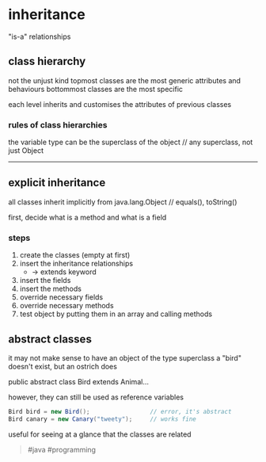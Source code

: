 # inheritance
"is-a" relationships

## class hierarchy
not the unjust kind
topmost classes are the most generic attributes and behaviours
bottommost classes are the most specific

each level inherits and customises the attributes of previous classes

### rules of class hierarchies
the variable type can be the superclass of the object
// any superclass, not just Object

---
## explicit inheritance
all classes inherit implicitly from java.lang.Object
// equals(), toString()

first, decide what is a method and what is a field

### steps
1) create the classes (empty at first)
2) insert the inheritance relationships
	- -> extends keyword
3) insert the fields
4) insert the methods
5) override necessary fields
6) override necessary methods
7) test object by putting them in an array and calling methods

## abstract classes
it may not make sense to have an object of the type superclass
a "bird" doesn't exist, but an ostrich does

public abstract class Bird extends Animal...

however, they can still be used as reference variables

```java
Bird bird = new Bird();                 // error, it's abstract 
Bird canary = new Canary("tweety");     // works fine
```

useful for seeing at a glance that the classes are related

> #java #programming 